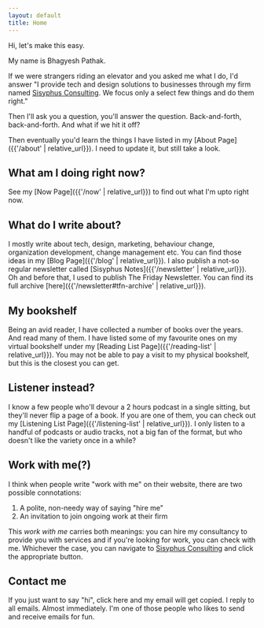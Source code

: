 ```yaml
---
layout: default
title: Home
---
```

Hi, let's make this easy.

My name is Bhagyesh Pathak.

If we were strangers riding an elevator and you asked me what I do, I'd answer "I provide tech and design solutions to businesses through my firm named [Sisyphus Consulting](https://sisyphusconsulting.org?ref=bhagyeshpathak.com). We focus only a select few things and do them right."

Then I'll ask you a question, you'll answer the question. Back-and-forth, back-and-forth.
And what if we hit it off?

Then eventually you'd learn the things I have listed in my [About Page]({{'/about' | relative_url}}). I need to update it, but still take a look.

## What am I doing right now?
See my [Now Page]({{'/now' | relative_url}}) to find out what I'm upto right now.

## What do I write about?
I mostly write about tech, design, marketing, behaviour change, organization development, change management etc. You can find those ideas in my [Blog Page]({{'/blog' | relative_url}}). I also publish a not-so regular newsletter called [Sisyphus Notes]({{'/newsletter' | relative_url}}). Oh and before that, I used to publish The Friday Newsletter. You can find its full archive [here]({{'/newsletter#tfn-archive' | relative_url}}).

## My bookshelf
Being an avid reader, I have collected a number of books over the years. And read many of them. I have listed some of my favourite ones on my virtual bookshelf under my [Reading List Page]({{'/reading-list' | relative_url}}). You may not be able to pay a visit to my physical bookshelf, but this is the closest you can get.

## Listener instead?
I know a few people who'll devour a 2 hours podcast in a single sitting, but they'll never flip a page of a book. If you are one of them, you can check out my [Listening List Page]({{'/listening-list' | relative_url}}). I only listen to a handful of podcasts or audio tracks, not a big fan of the format, but who doesn't like the variety once in a while?

## Work with me(?)
I think when people write "work with me" on their website, there are two possible connotations:
1. A polite, non-needy way of saying "hire me"
2. An invitation to join ongoing work at their firm

This *work with me* carries both meanings: you can hire my consultancy to provide you with services and if you're looking for work, you can check with me.
Whichever the case, you can navigate to [Sisyphus Consulting](https://sisyphusconsulting.org?ref=bhagyeshpathak.com) and click the appropriate button.

## Contact me
If you just want to say "hi", click here and my email will get copied. I reply to all emails. Almost immediately. I'm one of those people who likes to send and receive emails for fun.